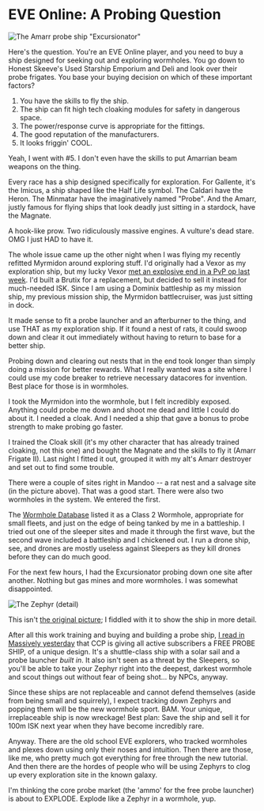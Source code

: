# EVE Online: A Probing Question

![The Amarr probe ship "Excursionator"](http://westkarana.com/wp-content/uploads/2009/12/ExeFile-2009-12-15-19-17-39-51.jpg "The Amarr probe ship \"Excursionator\"")

Here's the question. You're an EVE Online player, and you need to buy a ship designed for seeking out and exploring wormholes. You go down to Honest Skeeve's Used Starship Emporium and Deli and look over their probe frigates. You base your buying decision on which of these important factors?

1. You have the skills to fly the ship.
2. The ship can fit high tech cloaking modules for safety in dangerous space.
3. The power/response curve is appropriate for the fittings.
4. The good reputation of the manufacturers.
5. It looks friggin' COOL.

Yeah, I went with #5. I don't even have the skills to put Amarrian beam weapons on the thing.

Every race has a ship designed specifically for exploration. For Gallente, it's the Imicus, a ship shaped like the Half Life symbol. The Caldari have the Heron. The Minmatar have the imaginatively named "Probe". And the Amarr, justly famous for flying ships that look deadly just sitting in a stardock, have the Magnate.

A hook-like prow. Two ridiculously massive engines. A vulture's dead stare. OMG I just HAD to have it.

The whole issue came up the other night when I was flying my recently refitted Myrmidon around exploring stuff. I'd originally had a Vexor as my exploration ship, but my lucky Vexor [met an explosive end in a PvP op last week](http://toldaintalks.blogspot.com/2009/12/raven-incoming-red-tag.html). I'd built a Brutix for a replacement, but decided to sell it instead for much-needed ISK. Since I am using a Dominix battleship as my mission ship, my previous mission ship, the Myrmidon battlecruiser, was just sitting in dock.

It made sense to fit a probe launcher and an afterburner to the thing, and use THAT as my exploration ship. If it found a nest of rats, it could swoop down and clear it out immediately without having to return to base for a better ship.

Probing down and clearing out nests that in the end took longer than simply doing a mission for better rewards. What I really wanted was a site where I could use my code breaker to retrieve necessary datacores for invention. Best place for those is in wormholes.

I took the Myrmidon into the wormhole, but I felt incredibly exposed. Anything could probe me down and shoot me dead and little I could do about it. I needed a cloak. And I needed a ship that gave a bonus to probe strength to make probing go faster.

I trained the Cloak skill (it's my other character that has already trained cloaking, not this one) and bought the Magnate and the skills to fly it (Amarr Frigate II). Last night I fitted it out, grouped it with my alt's Amarr destroyer and set out to find some trouble.

There were a couple of sites right in Mandoo -- a rat nest and a salvage site (in the picture above). That was a good start. There were also two wormholes in the system. We entered the first.

The [Wormhole Database](http://www.ellatha.com/eve/WormholeSystemslist.asp) listed it as a Class 2 Wormhole, appropriate for small fleets, and just on the edge of being tanked by me in a battleship. I tried out one of the sleeper sites and made it through the first wave, but the second wave included a battleship and I chickened out. I run a drone ship, see, and drones are mostly useless against Sleepers as they kill drones before they can do much good.

For the next few hours, I had the Excursionator probing down one site after another. Nothing but gas mines and more wormholes. I was somewhat disappointed.

![The Zephyr (detail)](http://westkarana.com/wp-content/uploads/2009/12/ExplorationShip_02_detail.jpg "The Zephyr (detail)")

This isn't [the original picture](http://www.eveonline.com/devblog.asp?a=blog&bid=722); I fiddled with it to show the ship in more detail.

After all this work training and buying and building a probe ship, [I read in Massively yesterday](http://www.massively.com/2009/12/15/eve-online-giving-players-free-holiday-gift-the-zephyr/) that CCP is giving all active subscribers a FREE PROBE SHIP, of a unique design. It's a shuttle-class ship with a solar sail and a probe launcher *built in*. It also isn't seen as a threat by the Sleepers, so you'll be able to take your Zephyr right into the deepest, darkest wormhole and scout things out without fear of being shot... by NPCs, anyway.

Since these ships are not replaceable and cannot defend themselves (aside from being small and squirrely), I expect tracking down Zephyrs and popping them will be the new wormhole sport. BAM. Your unique, irreplaceable ship is now wreckage! Best plan: Save the ship and sell it for 100m ISK next year when they have become incredibly rare.

Anyway. There are the old school EVE explorers, who tracked wormholes and plexes down using only their noses and intuition. Then there are those, like me, who pretty much got everything for free through the new tutorial. And then there are the hordes of people who will be using Zephyrs to clog up every exploration site in the known galaxy.

I'm thinking the core probe market (the 'ammo' for the free probe launcher) is about to EXPLODE. Explode like a Zephyr in a wormhole, yup.


